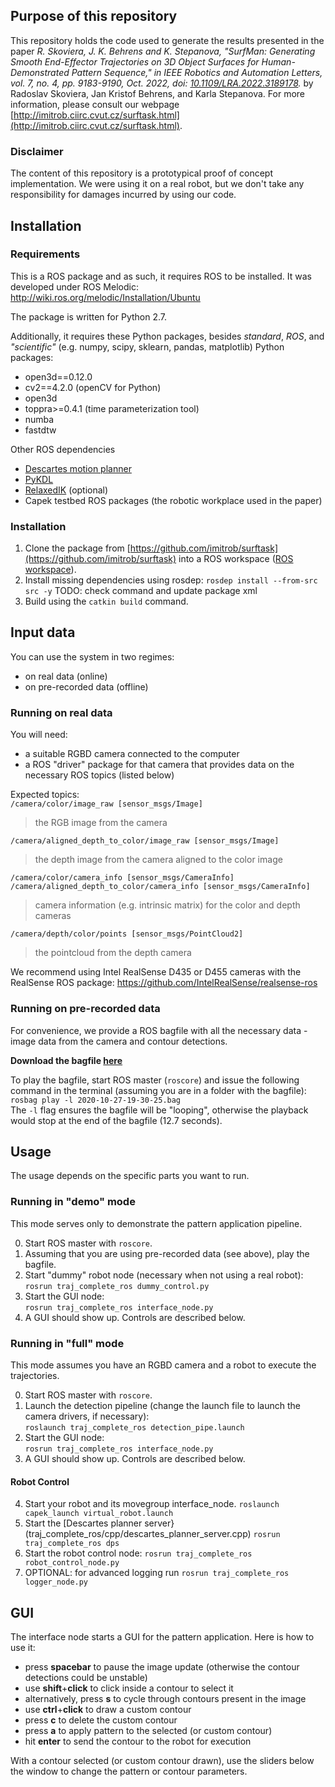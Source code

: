 ## Purpose of this repository

This repository holds the code used to generate the results presented in the paper
*R. Skoviera, J. K. Behrens and K. Stepanova, "SurfMan: Generating Smooth End-Effector Trajectories on 3D Object Surfaces for Human-Demonstrated Pattern Sequence," in IEEE Robotics and Automation Letters, vol. 7, no. 4, pp. 9183-9190, Oct. 2022, doi: [10.1109/LRA.2022.3189178](https://ieeexplore.ieee.org/document/9817640?source=authoralert).*
by Radoslav Skoviera, Jan Kristof Behrens, and Karla Stepanova. 
For more information, please consult our webpage [http://imitrob.ciirc.cvut.cz/surftask.html](http://imitrob.ciirc.cvut.cz/surftask.html).

### Disclaimer

The content of this repository is a prototypical proof of concept implementation.
We were using it on a real robot, but we don't take any responsibility for damages
incurred by using our code.

## Installation  

### Requirements  

This is a ROS package and as such, it requires ROS to be installed. It was developed under ROS Melodic:  
http://wiki.ros.org/melodic/Installation/Ubuntu  

The package is written for Python 2.7.  

Additionally, it requires these Python packages, besides _standard_, _ROS_, and _"scientific"_ (e.g. numpy, scipy, sklearn, pandas, matplotlib) Python packages:  
* open3d==0.12.0  
* cv2==4.2.0 (openCV for Python)  
* open3d
* toppra>=0.4.1 (time parameterization tool)
* numba
* fastdtw

Other ROS dependencies
- [Descartes motion planner](https://github.com/ros-industrial-consortium/descartes)
- [PyKDL](https://github.com/gt-ros-pkg/hrl-kdl)
- [RelaxedIK]() (optional)
- Capek testbed ROS packages (the robotic workplace used in the paper)

### Installation  

1) Clone the package from [https://github.com/imitrob/surftask](https://github.com/imitrob/surftask) into a ROS workspace ([ROS workspace](http://wiki.ros.org/catkin/Tutorials/create_a_workspace)).
2) Install missing dependencies using rosdep: `rosdep install --from-src src -y` TODO: check command and update package xml
3) Build using the `catkin build` command.  


## Input data  

You can use the system in two regimes:  
* on real data (online)  
* on pre-recorded data (offline)  

### Running on real data  

You will need:  
* a suitable RGBD camera connected to the computer  
* a ROS "driver" package for that camera that provides data on the necessary ROS topics (listed below)  

Expected topics:  
`/camera/color/image_raw [sensor_msgs/Image]`  
>  the RGB image from the camera  

`/camera/aligned_depth_to_color/image_raw [sensor_msgs/Image]`  
>  the depth image from the camera aligned to the color image  

`/camera/color/camera_info [sensor_msgs/CameraInfo]`  
`/camera/aligned_depth_to_color/camera_info [sensor_msgs/CameraInfo]`  
>  camera information (e.g. intrinsic matrix) for the color and depth cameras  

`/camera/depth/color/points [sensor_msgs/PointCloud2]`  
>  the pointcloud from the depth camera  

We recommend using Intel RealSense D435 or D455 cameras with the RealSense ROS package: https://github.com/IntelRealSense/realsense-ros  

### Running on pre-recorded data  

For convenience, we provide a ROS bagfile with all the necessary data - image data from the camera and contour detections.  

**Download the bagfile [here](https://drive.google.com/file/d/1p2BZwrEM5qTO04XNjmWiur6AsTcuHaYT/view?usp=sharing)**

To play the bagfile, start ROS master (`roscore`) and issue the following command in the terminal (assuming you are in a folder with the bagfile):  
`rosbag play -l 2020-10-27-19-30-25.bag`  
The `-l` flag ensures the bagfile will be "looping", otherwise the playback would stop at the end of the bagfile (12.7 seconds).  

## Usage  

The usage depends on the specific parts you want to run.

### Running in "demo" mode

This mode serves only to demonstrate the pattern application pipeline.

0) Start ROS master with `roscore`.  
1) Assuming that you are using pre-recorded data (see above), play the bagfile.  
2) Start "dummy" robot node (necessary when not using a real robot):  
  `rosrun traj_complete_ros dummy_control.py`
3) Start the GUI node:  
  `rosrun traj_complete_ros interface_node.py`
4) A GUI should show up. Controls are described below.

### Running in "full" mode

This mode assumes you have an RGBD camera and a robot to execute the trajectories.

0) Start ROS master with `roscore`.  
1) Launch the detection pipeline (change the launch file to launch the camera drivers, if necessary):  
  `roslaunch traj_complete_ros detection_pipe.launch`
2) Start the GUI node:  
  `rosrun traj_complete_ros interface_node.py`
3) A GUI should show up. Controls are described below.
#### Robot Control
4) Start your robot and its movegroup interface_node.
   `roslaunch capek_launch virtual_robot.launch`
5) Start the [Descartes planner server}(traj_complete_ros/cpp/descartes_planner_server.cpp)
  `rosrun traj_complete_ros dps`
6) Start the robot control node:
  `rosrun traj_complete_ros robot_control_node.py`
7) OPTIONAL: for advanced logging run
  `rosrun traj_complete_ros logger_node.py`



## GUI  

The interface node starts a GUI for the pattern application. Here is how to use it:  
* press __spacebar__ to pause the image update (otherwise the contour detections could be unstable)  
* use __shift__+__click__ to click inside a contour to select it  
* alternatively, press __s__ to cycle through contours present in the image  
* use __ctrl__+__click__ to draw a custom contour  
* press __c__ to delete the custom contour  
* press __a__ to apply pattern to the selected (or custom contour)  
* hit __enter__ to send the contour to the robot for execution  

With a contour selected (or custom contour drawn), use the sliders below the window to change the pattern or contour parameters.  
